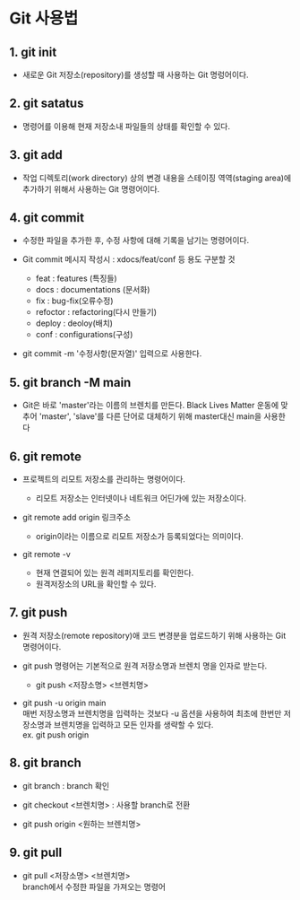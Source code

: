 # Git 사용법

## 1. git init
- 새로운 Git 저장소(repository)를 생성할 때 사용하는 Git 명렁어이다.

## 2. git satatus
- 명령어를 이용해 현재 저장소내 파일들의 상태를 확인할 수 있다.

## 3. git add
- 작업 디렉토리(work directory) 상의 변경 내용을 스테이징 역역(staging area)에 추가하기 위해서 사용하는 Git 명령어이다.

## 4. git commit
- 수정한 파일을 추가한 후, 수정 사항에 대해 기록을 남기는 명령어이다.

- Git commit 메시지 작성시 : xdocs/feat/conf 등 용도 구분할 것
    - feat : features (특징들)
    - docs : documentations (문서화)
    - fix : bug-fix(오류수정)
    - refoctor : refactoring(다시 만들기)
    - deploy : deoloy(배치)
    - conf : configurations(구성)
- git commit -m '수정사항(문자열)' 입력으로 사용한다.

## 5. git branch -M main
- Git은 바로 'master'라는 이름의 브렌치를 만든다. Black Lives Matter 운동에 맞추어 'master', 'slave'를 다른 단어로 대체하기 위해 master대신 main을 사용한다

## 6. git remote
- 프로젝트의 리모트 저장소를 관리하는 명령어이다.
    - 리모트 저장소는 인터넷이나 네트워크 어딘가에 있는 저장소이다.

- git remote add origin 링크주소
    - origin이라는 이름으로 리모트 저장소가 등록되었다는 의미이다.

- git remote -v 
    - 현재 연결되어 있는 원격 레퍼지토리를 확인한다.
    - 원격저장소의 URL을 확인할 수 있다.

## 7. git push
- 원격 저장소(remote repository)애 코드 변경분을 업로드하기 위해 사용하는 Git 명령어이다.

- git push 명령어는 기본적으로 원격 저장소명과 브렌치 명을 인자로 받는다. <br>

    - git push <저장소명> <브렌치명>

- git push -u origin main <br>
매번 저장소명과 브렌치명을 입력하는 것보다 -u 옵션을 사용하여 최초에 한번만 저장소명과 브렌치명을 입력하고 모든 인자를 생략할 수 있다.<br>
ex. git push origin

## 8. git branch
- git branch : branch 확인

- git checkout <브렌치명> : 사용할 branch로 전환

- git push origin <원하는 브렌치명>

## 9. git pull
- git pull <저장소명> <브렌치명> <br>
branch에서 수정한 파일을 가져오는 명령어




